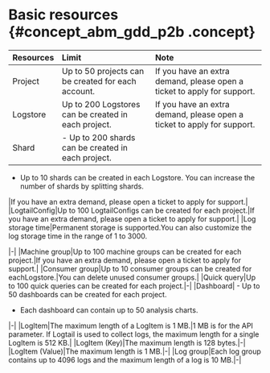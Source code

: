 # Basic resources {#concept_abm_gdd_p2b .concept}

|Resources|Limit|Note|
|:--------|:----|:---|
|Project|Up to 50 projects can be created for each account.|If you have an extra demand, please open a ticket to apply for support.|
|Logstore|Up to 200 Logstores can be created in each project.|If you have an extra demand, please open a ticket to apply for support.|
|Shard| -   Up to 200 shards can be created in each project.
-   Up to 10 shards can be created in each Logstore. You can increase the number of shards by splitting shards.

 |If you have an extra demand, please open a ticket to apply for support.|
|LogtailConfig|Up to 100 LogtailConfigs can be created for each project.|If you have an extra demand, please open a ticket to apply for support.|
|Log storage time|Permanent storage is supported.You can also customize the log storage time in the range of 1 to 3000.

|-|
|Machine group|Up to 100 machine groups can be created for each project.|If you have an extra demand, please open a ticket to apply for support.|
|Consumer group|Up to 10 consumer groups can be created for eachLogstore.|You can delete unused consumer groups.|
|Quick query|Up to 100 quick queries can be created for each project.|-|
|Dashboard| -   Up to 50 dashboards can be created for each project.
-   Each dashboard can contain up to 50 analysis charts.

 |-|
|LogItem|The maximum length of a LogItem is 1 MB.|1 MB is for the API parameter. If Logtail is used to collect logs, the maximum length for a single LogItem is 512 KB.|
|LogItem \(Key\)|The maximum length is 128 bytes.|-|
|LogItem \(Value\)|The maximum length is 1 MB.|-|
|Log group|Each log group contains up to 4096 logs and the maximum length of a log is 10 MB.|-|

